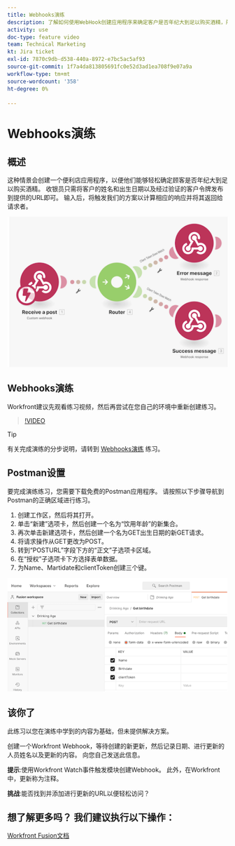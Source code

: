 ```yaml
---
title: Webhooks演练
description: 了解如何使用WebHook创建应用程序来确定客户是否年纪大到足以购买酒精，所有这些操作均在 [!DNL Adobe Workfront Fusion].
activity: use
doc-type: feature video
team: Technical Marketing
kt: Jira ticket
exl-id: 7870c9db-d538-440a-8972-e7bc5ac5af93
source-git-commit: 1f7a4da813805691fc0e52d3ad1ea708f9e07a9a
workflow-type: tm+mt
source-wordcount: '358'
ht-degree: 0%

---
```


# Webhooks演练

## 概述

这种情景会创建一个便利店应用程序，以便他们能够轻松确定顾客是否年纪大到足以购买酒精。 收银员只需将客户的姓名和出生日期以及经过验证的客户令牌发布到提供的URL即可。 输入后，将触发我们的方案以计算相应的响应并将其返回给请求者。

![使用开关模块的图像](assets/beyond-basic-modules-5.png)

## Webhooks演练

Workfront建议先观看练习视频，然后再尝试在您自己的环境中重新创建练习。

>[!VIDEO](https://video.tv.adobe.com/v/335292/?quality=12)

>[!TIP]
>
>有关完成演练的分步说明，请转到 [Webhooks演练](https://experienceleague.adobe.com/docs/workfront-learn/tutorials-workfront/fusion/exercises/webhooks.html?lang=en) 练习。

## Postman设置

要完成演练练习，您需要下载免费的Postman应用程序。 请按照以下步骤导航到Postman的正确区域进行练习。

1. 创建工作区，然后将其打开。
1. 单击“新建”选项卡，然后创建一个名为“饮用年龄”的新集合。
1. 再次单击新建选项卡，然后创建一个名为GET出生日期的新GET请求。
1. 将请求操作从GET更改为POST。
1. 转到“POSTURL”字段下方的“正文”子选项卡区域。
1. 在“授权”子选项卡下方选择表单数据。
1. 为Name、Martidate和clientToken创建三个键。

![使用开关模块的图像](assets/beyond-basic-modules-6.png)

## 该你了

此练习以您在演练中学到的内容为基础，但未提供解决方案。

创建一个Workfront Webhook，等待创建的新更新，然后记录日期、进行更新的人员姓名以及更新的内容。 向您自己发送此信息。

**提示**:使用Workfront Watch事件触发模块创建Webhook。 此外，在Workfront中，更新称为注释。

**挑战**:能否找到并添加进行更新的URL以便轻松访问？


## 想了解更多吗？ 我们建议执行以下操作：

[Workfront Fusion文档](https://experienceleague.adobe.com/docs/workfront/using/adobe-workfront-fusion/workfront-fusion-2.html?lang=en)

